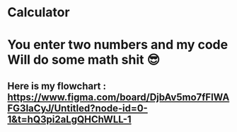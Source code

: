 # Calculator
# You enter two numbers and my code Will do some math shit 😎
## Here is my flowchart : https://www.figma.com/board/DjbAv5mo7fFlWAFG3laCyJ/Untitled?node-id=0-1&t=hQ3pi2aLgQHChWLL-1
